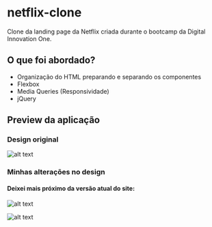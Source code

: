 # netflix-clone
Clone da landing page da Netflix criada durante o bootcamp da Digital Innovation One.

## O que foi abordado?

- Organização do HTML preparando e separando os componentes
- Flexbox
- Media Queries (Responsividade)
- jQuery



## Preview da aplicação

### Design original ###

![alt text](https://github.com/marlonmnz/pictures/blob/master/netflix-clone-original.jpg)



### Minhas alterações no design ###

#### Deixei mais próximo da versão atual do site:

![alt text](https://github.com/marlonmnz/pictures/blob/master/netflix-clone.jpg)



![alt text](https://github.com/marlonmnz/pictures/blob/master/netflix-clone2.jpg)



